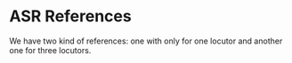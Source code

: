 # ASR References

We have two kind of references: one with only for one locutor and another one for three locutors.
